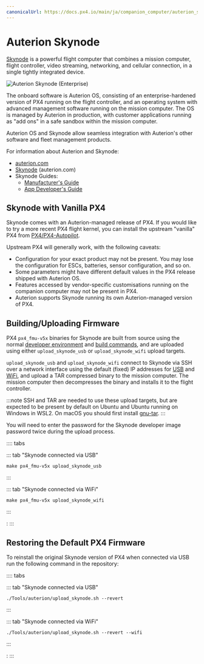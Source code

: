 ```yaml
---
canonicalUrl: https://docs.px4.io/main/ja/companion_computer/auterion_skynode
---
```


# Auterion Skynode

[Skynode](https://auterion.com/product/skynode/) is a powerful flight computer that combines a mission computer, flight controller, video streaming, networking, and cellular connection, in a single tightly integrated device.

![Auterion Skynode (Enterprise)](../../assets/companion_computer/auterion_skynode/skynode_small.png)

The onboard software is Auterion OS, consisting of an enterprise-hardened version of PX4 running on the flight controller, and an operating system with advanced management software running on the mission computer. The OS is managed by Auterion in production, with customer applications running as "add ons" in a safe sandbox within the mission computer.

Auterion OS and Skynode allow seamless integration with Auterion's other software and fleet management products.

For information about Auterion and Skynode:

- [auterion.com](https://auterion.com/)
- [Skynode](https://auterion.com/product/skynode/) (auterion.com)
- Skynode Guides:
  - [Manufacturer's Guide](https://docs.auterion.com/manufacturers/getting-started/readme)
  - [App Developer's Guide](https://docs.auterion.com/developers/getting-started/readme)

## Skynode with Vanilla PX4

Skynode comes with an Auterion-managed release of PX4. If you would like to try a more recent PX4 flight kernel, you can install the upstream "vanilla" PX4 from [PX4/PX4-Autopilot](https://github.com/PX4/PX4-Autopilot).

Upstream PX4 will generally work, with the following caveats:

- Configuration for your exact product may not be present. You may lose the configuration for ESCs, batteries, sensor configuration, and so on.
- Some parameters might have different default values in the PX4 release shipped with Auterion OS.
- Features accessed by vendor-specific customisations running on the companion computer may not be present in PX4.
- Auterion supports Skynode running its own Auterion-managed version of PX4.

## Building/Uploading Firmware

PX4 `px4_fmu-v5x` binaries for Skynode are built from source using the normal [developer environment](../dev_setup/dev_env.md) and [build commands](../dev_setup/building_px4.md), and are uploaded using either `upload_skynode_usb` or `upload_skynode_wifi` upload targets.

`upload_skynode_usb` and `upload_skynode_wifi` connect to Skynode via SSH over a network interface using the default (fixed) IP addresses for [USB](https://docs.auterion.com/manufacturers/avionics/skynode/advanced-configuration/connecting-to-skynode) and [WiFi](https://docs.auterion.com/manufacturers/avionics/skynode/advanced-configuration/configuration), and upload a TAR compressed binary to the mission computer. The mission computer then decompresses the binary and installs it to the flight controller.

:::note
SSH and TAR are needed to use these upload targets, but are expected to be present by default on Ubuntu and Ubuntu running on Windows in WSL2. On macOS you should first install [gnu-tar](https://formulae.brew.sh/formula/gnu-tar).
:::

You will need to enter the password for the Skynode developer image password twice during the upload process.

:::: tabs

::: tab "Skynode connected via USB"

```
make px4_fmu-v5x upload_skynode_usb
```

:::

::: tab "Skynode connected via WiFi"

```
make px4_fmu-v5x upload_skynode_wifi
```

:::

:
:::

## Restoring the Default PX4 Firmware

To reinstall the original Skynode version of PX4 when connected via USB run the following command in the repository:

:::: tabs

::: tab "Skynode connected via USB"

```
./Tools/auterion/upload_skynode.sh --revert
```

:::

::: tab "Skynode connected via WiFi"

```
./Tools/auterion/upload_skynode.sh --revert --wifi
```

:::

:
:::

